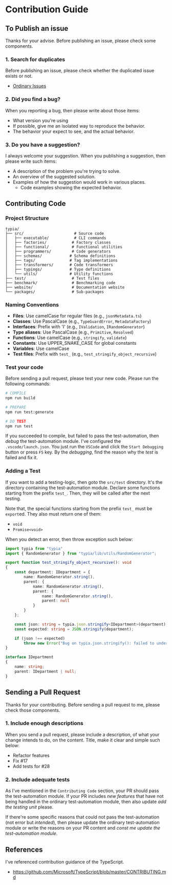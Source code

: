 # Contribution Guide
## To Publish an issue
Thanks for your advise. Before publishing an issue, please check some components.

### 1. Search for duplicates
Before publishing an issue, please check whether the duplicated issue exists or not.

  - [Ordinary Issues](https://github.com/samchon/typia/issues)

### 2. Did you find a bug?
When you reporting a bug, then please write about those items:

  - What version you're using
  - If possible, give me an isolated way to reproduce the behavior.
  - The behavior your expect to see, and the actual behavior.

### 3. Do you have a suggestion?
I always welcome your suggestion. When you publishing a suggestion, then please write such items: 

  - A description of the problem you're trying to solve.
  - An overview of the suggested solution.
  - Examples of how the suggestion would work in various places.
    - Code examples showing the expected behavior.




## Contributing Code

### Project Structure
```
typia/
├── src/                      # Source code
│   ├── executable/           # CLI commands
│   ├── factories/           # Factory classes
│   ├── functional/          # Functional utilities
│   ├── programmers/         # Code generators
│   ├── schemas/            # Schema definitions
│   ├── tags/               # Tag implementations
│   ├── transformers/       # Code transformers
│   ├── typings/            # Type definitions
│   └── utils/              # Utility functions
├── test/                    # Test files
├── benchmark/               # Benchmarking code
├── website/                 # Documentation website
└── packages/                # Sub-packages
```

### Naming Conventions
- **Files**: Use camelCase for regular files (e.g., `jsonMetadata.ts`)
- **Classes**: Use PascalCase (e.g., `TypeGuardError`, `MetadataFactory`)
- **Interfaces**: Prefix with 'I' (e.g., `IValidation`, `IRandomGenerator`)
- **Type aliases**: Use PascalCase (e.g., `Primitive`, `Resolved`)
- **Functions**: Use camelCase (e.g., `stringify`, `validate`)
- **Constants**: Use UPPER_SNAKE_CASE for global constants
- **Variables**: Use camelCase
- **Test files**: Prefix with `test_` (e.g., `test_stringify_object_recursive`)


### Test your code
Before sending a pull request, please test your new code. Please run the following commands:

```bash
# COMPILE
npm run build

# PREPARE
npm run test:generate

# DO TEST
npm run test
```

If you succeeded to compile, but failed to pass the test-automation, then *debug* the test-automation module. I've configured the `.vscode/launch.json`. You just run the `VSCode` and click the `Start Debugging` button or press `F5` key. By the *debugging*, find the reason why the *test* is failed and fix it.

### Adding a Test
If you want to add a testing-logic, then goto the `src/test` directory. It's the directory containing the test-automation module. Declare some functions starting from the prefix `test_`. Then, they will be called after the next testing.

Note that, the special functions starting from the prefix `test_` must be `export`ed. They also must return one of them:
  - `void`
  - `Promise<void>`

When you detect an error, then throw exception such below:

```typescript
import typia from "typia"
import { RandomGenerator } from "typia/lib/utils/RandomGenerator";

export function test_stringify_object_recursive(): void
{
    const department: IDepartment = {
        name: RandomGenerator.string(),
        parent: {
            name: RandomGenerator.string(),
            parent: {
                name: RandomGenerator.string(),
                parent: null
            }
        }
    };

    const json: string = typia.json.stringify<IDepartment>(department);
    const expected: string = JSON.stringify(department);

    if (json !== expected)
        throw new Error("Bug on typia.json.stringify(): failed to understand the recursive object.");
}

interface IDepartment
{
    name: string;
    parent: IDepartment | null;
}
```



## Sending a Pull Request
Thanks for your contributing. Before sending a pull request to me, please check those components.

### 1. Include enough descriptions
When you send a pull request, please include a description, of what your change intends to do, on the content. Title, make it clear and simple such below:

  - Refactor features
  - Fix #17
  - Add tests for #28

### 2. Include adequate tests
As I've mentioned in the `Contributing Code` section, your PR should pass the test-automation module. If your PR includes *new features* that have not being handled in the ordinary test-automation module, then also update *add the testing unit* please.

If there're some specific reasons that could not pass the test-automation (not error but *intended*), then please update the ordinary test-automation module or write the reasons on your PR content and *const me update the test-automation module*.




## References
I've referenced contribution guidance of the TypeScript.
  - https://github.com/Microsoft/TypeScript/blob/master/CONTRIBUTING.md